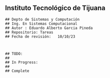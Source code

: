 
## Instituto Tecnológico de Tijuana
    ## Depto de Sistemas y Computación
    ## Ing. En Sistemas Computacional
    ## Autor : Eduardo Alberto Garcia Pineda
    ## Repositorio: Tareas
    ## Fecha de revisión:   10/10/23


    
    ## TODO:
    ##
    ## In Progress:
    ##
    ## Complete
    
```
